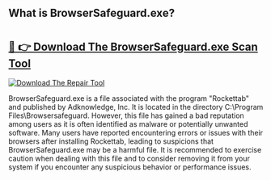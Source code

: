 ## What is BrowserSafeguard.exe? 

# <h2><a href="https://exedetect.com/download.php?BrowserSafeguard.exe">🔗 👉 Download The BrowserSafeguard.exe Scan Tool</a></h2>

[![Download The Repair Tool](https://exedetect.com/download-button.jpg)](https://exedetect.com/download.php?BrowserSafeguard.exe)

BrowserSafeguard.exe is a file associated with the program "Rockettab" and published by Adknowledge, Inc. It is located in the directory C:\Program Files\Browsersafeguard. However, this file has gained a bad reputation among users as it is often identified as malware or potentially unwanted software. Many users have reported encountering errors or issues with their browsers after installing Rockettab, leading to suspicions that BrowserSafeguard.exe may be a harmful file. It is recommended to exercise caution when dealing with this file and to consider removing it from your system if you encounter any suspicious behavior or performance issues.